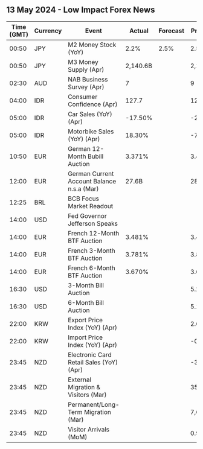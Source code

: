 ## 13 May 2024 - Low Impact Forex News

| Time (GMT) | Currency | Event | Actual | Forecast | Previous |
|------|----------|-------|--------|----------|----------|
| 00:50 | JPY | M2 Money Stock (YoY) | 2.2% | 2.5% | 2.5% |
| 00:50 | JPY | M3 Money Supply (Apr) | 2,140.6B |  | 2,145.0B |
| 02:30 | AUD | NAB Business Survey (Apr) | 7 |  | 9 |
| 04:00 | IDR | Consumer Confidence (Apr) | 127.7 |  | 123.8 |
| 05:00 | IDR | Car Sales (YoY) (Apr) | -17.50% |  | -26.20% |
| 05:00 | IDR | Motorbike Sales (YoY) (Apr) | 18.30% |  | -7.80% |
| 10:50 | EUR | German 12-Month Bubill Auction | 3.371% |  | 3.448% |
| 12:00 | EUR | German Current Account Balance n.s.a (Mar) | 27.6B |  | 28.8B |
| 12:25 | BRL | BCB Focus Market Readout |  |  |  |
| 14:00 | USD | Fed Governor Jefferson Speaks |  |  |  |
| 14:00 | EUR | French 12-Month BTF Auction | 3.481% |  | 3.460% |
| 14:00 | EUR | French 3-Month BTF Auction | 3.781% |  | 3.803% |
| 14:00 | EUR | French 6-Month BTF Auction | 3.670% |  | 3.666% |
| 16:30 | USD | 3-Month Bill Auction |  |  | 5.250% |
| 16:30 | USD | 6-Month Bill Auction |  |  | 5.155% |
| 22:00 | KRW | Export Price Index (YoY) (Apr) |  |  | 2.6% |
| 22:00 | KRW | Import Price Index (YoY) (Apr) |  |  | -0.7% |
| 23:45 | NZD | Electronic Card Retail Sales (YoY) (Apr) |  |  | -3.0% |
| 23:45 | NZD | External Migration & Visitors (Mar) |  |  | 35.00% |
| 23:45 | NZD | Permanent/Long-Term Migration (Mar) |  |  | 7,630 |
| 23:45 | NZD | Visitor Arrivals (MoM) |  |  | 0.9% |
